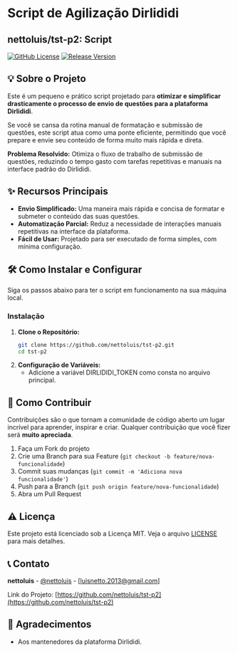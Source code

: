 # Script de Agilização Dirlididi
## nettoluis/tst-p2: Script
[![GitHub License](https://img.shields.io/badge/license-MIT-blue.svg)](LICENSE)
[![Release Version](https://img.shields.io/github/v/release/nettoluis/tst-p2?include_prereleases&label=version)](https://github.com/nettoluis/tst-p2/releases)
## 💡 Sobre o Projeto
Este é um pequeno e prático script projetado para **otimizar e simplificar drasticamente o processo de envio de questões para a plataforma Dirlididi**.

Se você se cansa da rotina manual de formatação e submissão de questões, este script atua como uma ponte eficiente, permitindo que você prepare e envie seu conteúdo de forma muito mais rápida e direta.

**Problema Resolvido:** Otimiza o fluxo de trabalho de submissão de questões, reduzindo o tempo gasto com tarefas repetitivas e manuais na interface padrão do Dirlididi.

## ✨ Recursos Principais
* **Envio Simplificado:** Uma maneira mais rápida e concisa de formatar e submeter o conteúdo das suas questões.
* **Automatização Parcial:** Reduz a necessidade de interações manuais repetitivas na interface da plataforma.
* **Fácil de Usar:** Projetado para ser executado de forma simples, com mínima configuração.

## 🛠️ Como Instalar e Configurar
Siga os passos abaixo para ter o script em funcionamento na sua máquina local.

### Instalação
1.  **Clone o Repositório:**
    ```bash
    git clone https://github.com/nettoluis/tst-p2.git
    cd tst-p2
    ```
3.  **Configuração de Variáveis:**
    * Adicione a variável DIRLIDIDI\_TOKEN como consta no arquivo principal.


## 🤝 Como Contribuir
Contribuições são o que tornam a comunidade de código aberto um lugar incrível para aprender, inspirar e criar. Qualquer contribuição que você fizer será **muito apreciada**.

1.  Faça um Fork do projeto
2.  Crie uma Branch para sua Feature (`git checkout -b feature/nova-funcionalidade`)
3.  Commit suas mudanças (`git commit -m 'Adiciona nova funcionalidade'`)
4.  Push para a Branch (`git push origin feature/nova-funcionalidade`)
5.  Abra um Pull Request

## ⚠️ Licença
Este projeto está licenciado sob a Licença MIT. Veja o arquivo [LICENSE](LICENSE) para mais detalhes.

## 📞 Contato
**nettoluis** - [@nettoluis](https://github.com/nettoluis) - [luisnetto.2013@gmail.com]

Link do Projeto: [https://github.com/nettoluis/tst-p2](https://github.com/nettoluis/tst-p2)

## 🙏 Agradecimentos
* Aos mantenedores da plataforma Dirlididi.

